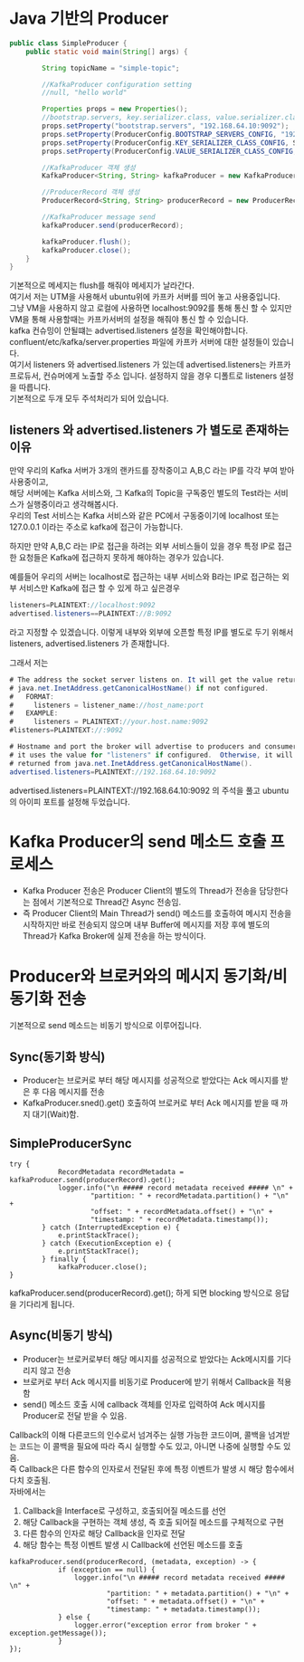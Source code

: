 # Java 기반의 Producer

```java
public class SimpleProducer {
    public static void main(String[] args) {

        String topicName = "simple-topic";

        //KafkaProducer configuration setting
        //null, "hello world"

        Properties props = new Properties();
        //bootstrap.servers, key.serializer.class, value.serializer.class
        props.setProperty("bootstrap.servers", "192.168.64.10:9092");
        props.setProperty(ProducerConfig.BOOTSTRAP_SERVERS_CONFIG, "192.168.64.10:9092");
        props.setProperty(ProducerConfig.KEY_SERIALIZER_CLASS_CONFIG, StringSerializer.class.getName());
        props.setProperty(ProducerConfig.VALUE_SERIALIZER_CLASS_CONFIG, StringSerializer.class.getName());

        //KafkaProducer 객체 생성
        KafkaProducer<String, String> kafkaProducer = new KafkaProducer<String, String>(props);

        //ProducerRecord 객체 생성
        ProducerRecord<String, String> producerRecord = new ProducerRecord<>(topicName,"hello world2");

        //KafkaProducer message send
        kafkaProducer.send(producerRecord);

        kafkaProducer.flush();
        kafkaProducer.close();
    }
}
```

기본적으로 메세지는 flush를 해줘야 메세지가 날라간다.  
여기서 저는 UTM을 사용해서 ubuntu위에 카프카 서버를 띄어 놓고 사용중입니다.  
그냥 VM을 사용하지 않고 로컬에 사용하면 localhost:9092를 통해 통신 할 수 있지만 VM을 통해 사용할때는 카프카서버의 설정을 해줘야 통신 할 수 있습니다.  
kafka 컨슈밍이 안될떄는 advertised.listeners 설정을 확인해야합니다.  
confluent/etc/kafka/server.properties 파일에 카프카 서버에 대한 설정들이 있습니다.  
여기서 listeners 와 advertised.listeners 가 있는데
advertised.listeners는 카프카 프로듀서, 컨슈머에게 노출할 주소 입니다. 설정하지 않을 경우 디폴트로 listeners 설정을 따릅니다.   
기본적으로 두개 모두 주석처리가 되어 있습니다.

## listeners 와 advertised.listeners 가 별도로 존재하는 이유  
만약 우리의 Kafka 서버가 3개의 랜카드를 장착중이고 A,B,C 라는 IP를 각각 부여 받아 사용중이고,  
해당 서버에는 Kafka 서비스와, 그 Kafka의 Topic을 구독중인 별도의 Test라는 서비스가 실행중이라고 생각해봅시다.  
우리의 Test 서비스는 Kafka 서비스와 같은 PC에서 구동중이기에 localhost 또는 127.0.0.1 이라는 주소로 kafka에 접근이 가능합니다.  

하지만 만약 A,B,C 라는 IP로 접근을 하려는 외부 서비스들이 있을 경우 특정 IP로 접근한 요청들은 Kafka에 접근하지 못하게 해야하는 경우가 있습니다.

예를들어 우리의 서버는 localhost로 접근하는 내부 서비스와 B라는 IP로 접근하는 외부 서비스만 Kafka에 접근 할 수 있게 하고 싶은경우
```java
listeners=PLAINTEXT://localhost:9092
advertised.listeners==PLAINTEXT://B:9092
```

라고 지정할 수 있겠습니다.
이렇게 내부와 외부에 오픈할 특정 IP를 별도로 두기 위해서 listeners, advertised.listeners 가 존재합니다.

그래서 저는 
```java
# The address the socket server listens on. It will get the value returned from
# java.net.InetAddress.getCanonicalHostName() if not configured.
#   FORMAT:
#     listeners = listener_name://host_name:port
#   EXAMPLE:
#     listeners = PLAINTEXT://your.host.name:9092
#listeners=PLAINTEXT://:9092

# Hostname and port the broker will advertise to producers and consumers. If not set,
# it uses the value for "listeners" if configured.  Otherwise, it will use the value
# returned from java.net.InetAddress.getCanonicalHostName().
advertised.listeners=PLAINTEXT://192.168.64.10:9092
```
advertised.listeners=PLAINTEXT://192.168.64.10:9092 의 주석을 풀고 ubuntu의 아이피 포트를 설정해 두었습니다.


# Kafka Producer의 send 메소드 호출 프로세스
- Kafka Producer 전송은 Producer Client의 별도의 Thread가 전송을 담당한다는 점에서 기본적으로 Thread간 Async 전송임.
- 즉 Producer Client의 Main Thread가 send() 메소드를 호출하여 메시지 전송을 시작하지만 바로 전송되지 않으며 내부 Buffer에 메시지를 저장 후에 별도의 
Thread가 Kafka Broker에 실제 전송을 하는 방식이다.

# Producer와 브로커와의 메시지 동기화/비동기화 전송
기본적으로 send 메소드는 비동기 방식으로 이루어집니다.  
## Sync(동기화 방식)
- Producer는 브로커로 부터 해당 메시지를 성공적으로 받았다는 Ack 메시지를 받은 후 다음 메시지를 전송
- KafkaProducer.sned().get() 호출하여 브로커로 부터 Ack 메시지를 받을 때 까지 대기(Wait)함.  

## SimpleProducerSync
```
try {
            RecordMetadata recordMetadata = kafkaProducer.send(producerRecord).get();
            logger.info("\n ##### record metadata received ##### \n" +
                    "partition: " + recordMetadata.partition() + "\n" +
                    "offset: " + recordMetadata.offset() + "\n" +
                    "timestamp: " + recordMetadata.timestamp());
        } catch (InterruptedException e) {
            e.printStackTrace();
        } catch (ExecutionException e) {
            e.printStackTrace();
        } finally {
            kafkaProducer.close();
}
```
kafkaProducer.send(producerRecord).get();  하게 되면 blocking 방식으로 응답을 기다리게 됩니다.

## Async(비동기 방식)

- Producer는 브로커로부터 해당 메시지를 성공적으로 받았다는 Ack메시지를 기다리지 않고 전송
- 브로커로 부터 Ack 메시지를 비동기로 Producer에 받기 위해서 Callback을 적용함
- send() 메소드 호출 시에 callback 객체를 인자로 입력하여 Ack 메시지를 Producer로 전달 받을 수 있음.

Callback의 이해
다른코드의 인수로서 넘겨주는 실행 가능한 코드이며, 콜백을 넘겨받는 코드는 이 콜백을 필요에 따라 즉시 실행할 수도 있고, 아니면 나중에 실행할 수도 있음.  
즉 Callback은 다른 함수의 인자로서 전달된 후에 특정 이벤트가 발생 시 해당 함수에서 다치 호출됨.  
자바에서는 
1. Callback을 Interface로 구성하고, 호출되어질 메소드를 선언
2. 해당 Callback을 구현하는 객체 생성, 즉 호출 되어질 메소드를 구체적으로 구현
3. 다른 함수의 인자로 해당 Callback을 인자로 전달
4. 해당 함수는 특정 이벤트 발생 시 Callback에 선언된 메소드를 호출

```
kafkaProducer.send(producerRecord, (metadata, exception) -> {
            if (exception == null) {
                logger.info("\n ##### record metadata received ##### \n" +
                        "partition: " + metadata.partition() + "\n" +
                        "offset: " + metadata.offset() + "\n" +
                        "timestamp: " + metadata.timestamp());
            } else {
                logger.error("exception error from broker " + exception.getMessage());
            }
});
```